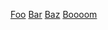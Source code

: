 [Foo](https://ublaboo.org)
[Bar](../input/assets/favicon.ico)
[Baz](inserted.json) [Boooom](google.com)
